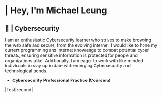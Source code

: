 <h1> | Hey, I'm Michael Leung</h1>
<h2>👾 | Cybersecurity</h2>
<p>I am an enthusiastic Cybersecurity learner who strives to make browsing the web safe and secure, from the evolving internet. I would like to hone my current programming and internet knowledge to combat potential cyber threats, ensuring sensitive information is protected for people and organizations alike. Additionally, I am eager to work with like-minded individuals to stay up to date with emerging Cybersecurity and technological trends.</p>
<ul>
<li><b>Cybersecurity Professional Practice (Coursera)</b></li>
</ul>
|Test|second|
